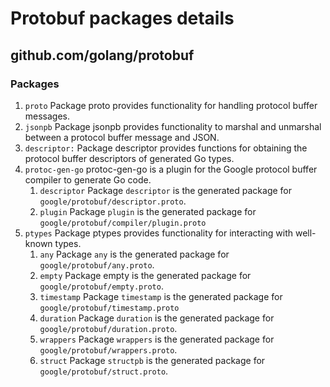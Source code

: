 # Protobuf packages details

## github.com/golang/protobuf

### Packages
1. `proto` Package proto provides functionality for handling protocol buffer messages.
2. `jsonpb` Package jsonpb provides functionality to marshal and unmarshal between a protocol buffer message and JSON.
3. `descriptor:` Package descriptor provides functions for obtaining the protocol buffer descriptors of generated Go types.
4. `protoc-gen-go` protoc-gen-go is a plugin for the Google protocol buffer compiler to generate Go code.
    1. `descriptor` Package `descriptor` is the generated package for `google/protobuf/descriptor.proto`.
    2. `plugin` Package `plugin` is the generated package for `google/protobuf/compiler/plugin.proto` 
5. `ptypes` Package ptypes provides functionality for interacting with well-known types.
    1. `any` Package `any` is the generated package for `google/protobuf/any.proto`. 
    2. `empty` Package empty is the generated package for `google/protobuf/empty.proto`.
    3. `timestamp` Package `timestamp` is the generated package for `google/protobuf/timestamp.proto`
    4. `duration` Package `duration` is the generated package for `google/protobuf/duration.proto`.
    5. `wrappers` Package `wrappers` is the generated package for `google/protobuf/wrappers.proto`.
    6. `struct` Package `structpb` is the generated package for `google/protobuf/struct.proto`.
